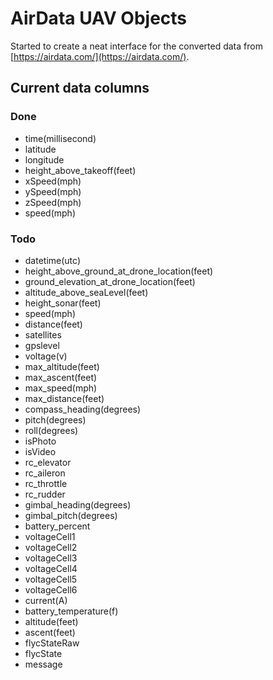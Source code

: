 # AirData UAV Objects
Started to create a neat interface for the converted data from [https://airdata.com/](https://airdata.com/).

## Current data columns
 
### Done
 - time(millisecond)  
 - latitude  
 - longitude  
 - height_above_takeoff(feet)  
 - xSpeed(mph)  
 - ySpeed(mph)  
 - zSpeed(mph)
 - speed(mph)  
 
### Todo

 - datetime(utc)  
 - height_above_ground_at_drone_location(feet)  
 - ground_elevation_at_drone_location(feet)  
 - altitude_above_seaLevel(feet)  
 - height_sonar(feet)  
 - speed(mph)  
 - distance(feet)  
 - satellites  
 - gpslevel  
 - voltage(v)  
 - max_altitude(feet)  
 - max_ascent(feet)  
 - max_speed(mph)  
 - max_distance(feet)  
 - compass_heading(degrees)  
 - pitch(degrees)  
 - roll(degrees)  
 - isPhoto  
 - isVideo  
 - rc_elevator  
 - rc_aileron  
 - rc_throttle  
 - rc_rudder  
 - gimbal_heading(degrees)  
 - gimbal_pitch(degrees)  
 - battery_percent  
 - voltageCell1  
 - voltageCell2  
 - voltageCell3  
 - voltageCell4  
 - voltageCell5  
 - voltageCell6  
 - current(A)  
 - battery_temperature(f)  
 - altitude(feet)  
 - ascent(feet)  
 - flycStateRaw  
 - flycState  
 - message
